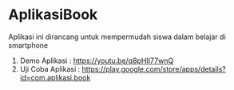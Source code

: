 # AplikasiBook
Aplikasi ini dirancang untuk mempermudah siswa dalam belajar di smartphone

1. Demo Aplikasi        : https://youtu.be/q8pHII77wnQ
2. Uji Coba Aplikasi    : https://play.google.com/store/apps/details?id=com.aplikasi.book

